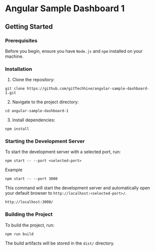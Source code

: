 # Angular Sample Dashboard 1

## Getting Started

### Prerequisites

Before you begin, ensure you have `Node.js` and `npm` installed on your machine.

### Installation

1. Clone the repository:
```
git clone https://github.com/gitTechhive/angular-sample-dashboard-1.git
```
2. Navigate to the project directory:
```
cd angular-sample-dashboard-1
```
3. Install dependencies:
```
npm install
```

### Starting the Development Server

To start the development server with a selected port, run:
```
npm start -- --port <selected-port>
``` 
Example
```
npm start -- --port 3000
```
This command will start the development server and automatically open your default browser to `http://localhost:<selected-port>/`.
```
http://localhost:3000/
```

### Building the Project

To build the project, run:
```
npm run build
```

The build artifacts will be stored in the `dist/` directory.